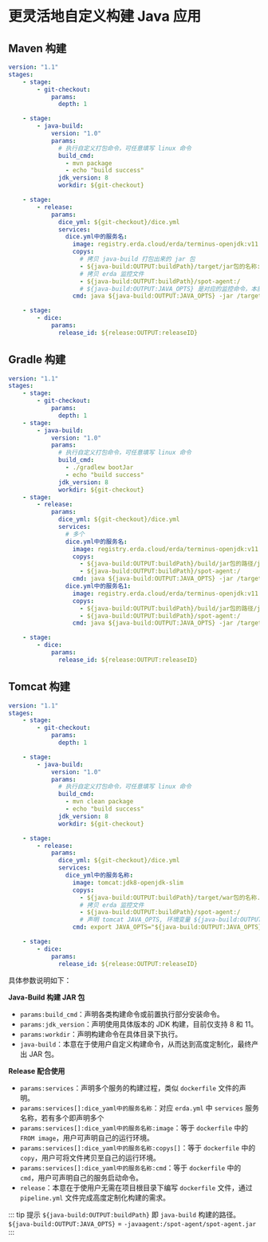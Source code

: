 # 更灵活地自定义构建 Java 应用

## Maven 构建

```yaml
version: "1.1"
stages:
    - stage:
        - git-checkout:
            params:
              depth: 1

    - stage:
        - java-build:
            version: "1.0"
            params:
              # 执行自定义打包命令，可任意填写 linux 命令
              build_cmd:
                - mvn package
                - echo "build success"
              jdk_version: 8
              workdir: ${git-checkout}

    - stage:
        - release:
            params:
              dice_yml: ${git-checkout}/dice.yml
              services:
                dice.yml中的服务名:
                  image: registry.erda.cloud/erda/terminus-openjdk:v11.0.6
                  copys:
                    # 拷贝 java-build 打包出来的 jar 包
                    - ${java-build:OUTPUT:buildPath}/target/jar包的名称:/target/jar包的名称
                    # 拷贝 erda 监控文件
                    - ${java-build:OUTPUT:buildPath}/spot-agent:/
                    # ${java-build:OUTPUT:JAVA_OPTS} 是对应的监控命令，本质就是 -javaagent:/xxx.jar 
                  cmd: java ${java-build:OUTPUT:JAVA_OPTS} -jar /target/jar包的名称

    - stage:
        - dice:
            params:
              release_id: ${release:OUTPUT:releaseID}
```

## Gradle 构建
```yaml
version: "1.1"
stages:
    - stage:
        - git-checkout:
            params:
              depth: 1
    - stage:
        - java-build:
            version: "1.0"
            params:
              # 执行自定义打包命令，可任意填写 linux 命令
              build_cmd:
                - ./gradlew bootJar
                - echo "build success"
              jdk_version: 8
              workdir: ${git-checkout}
    - stage:
        - release:
            params:
              dice_yml: ${git-checkout}/dice.yml
              services:
                # 多个
                dice.yml中的服务名:
                  image: registry.erda.cloud/erda/terminus-openjdk:v11.0.6
                  copys:
                    - ${java-build:OUTPUT:buildPath}/build/jar包的路径/jar包的名称:/target/jar包的名称
                    - ${java-build:OUTPUT:buildPath}/spot-agent:/
                  cmd: java ${java-build:OUTPUT:JAVA_OPTS} -jar /target/jar包的名称
                dice.yml中的服务名1:
                  image: registry.erda.cloud/erda/terminus-openjdk:v11.0.6
                  copys:
                    - ${java-build:OUTPUT:buildPath}/build/jar包的路径/jar包的名称:/target/jar包的名称
                    - ${java-build:OUTPUT:buildPath}/spot-agent:/
                  cmd: java ${java-build:OUTPUT:JAVA_OPTS} -jar /target/jar包的名称

    - stage:
        - dice:
            params:
              release_id: ${release:OUTPUT:releaseID}
```

## Tomcat 构建
```yaml
version: "1.1"
stages:
    - stage:
        - git-checkout:
            params:
              depth: 1

    - stage:
        - java-build:
            version: "1.0"
            params:
              # 执行自定义打包命令，可任意填写 linux 命令
              build_cmd:
                - mvn clean package
                - echo "build success"
              jdk_version: 8
              workdir: ${git-checkout}

    - stage:
        - release:
            params:
              dice_yml: ${git-checkout}/dice.yml
              services:
                dice_yml中的服务名称:
                  image: tomcat:jdk8-openjdk-slim
                  copys:
                    - ${java-build:OUTPUT:buildPath}/target/war包的名称.war:/usr/local/tomcat/webapps
                    # 拷贝 erda 监控文件
                    - ${java-build:OUTPUT:buildPath}/spot-agent:/
                    # 声明 tomcat JAVA_OPTS, 环境变量 ${java-build:OUTPUT:JAVA_OPTS} 是对应的监控命令，值就是类似于 -javaagent:/xxx.jar 
                  cmd: export JAVA_OPTS="${java-build:OUTPUT:JAVA_OPTS}" && mv /usr/local/tomcat/webapps/war包的名称.war /usr/local/tomcat/webapps/ROOT.war && /usr/local/tomcat/bin/catalina.sh run

    - stage:
        - dice:
            params:
              release_id: ${release:OUTPUT:releaseID}
```

具体参数说明如下：

**Java-Build 构建 JAR 包**

* `params:build_cmd`：声明各类构建命令或前置执行部分安装命令。
* `params:jdk_version`：声明使用具体版本的 JDK 构建，目前仅支持 8 和 11。
* `params:workdir`：声明构建命令在具体目录下执行。
* `java-build`：本意在于使用户自定义构建命令，从而达到高度定制化，最终产出 JAR 包。  

**Release 配合使用**

* `params:services`：声明多个服务的构建过程，类似 `dockerfile` 文件的声明。
* `params:services[]:dice_yaml中的服务名称`：对应 `erda.yml` 中 `services` 服务名称，若有多个即声明多个
* `params:services[]:dice_yaml中的服务名称:image`：等于 `dockerfile` 中的 `FROM image`，用户可声明自己的运行环境。
* `params:services[]:dice_yaml中的服务名称:copys[]`：等于 `dockerfile` 中的 `copy`，用户可将文件拷贝至自己的运行环境。
* `params:services[]:dice_yaml中的服务名称:cmd`：等于 `dockerfile` 中的 `cmd`，用户可声明自己的服务启动命令。
* `release`：本意在于使用户无需在项目根目录下编写 `dockerfile` 文件，通过 `pipeline.yml` 文件完成高度定制化构建的需求。   

::: tip 提示
`${java-build:OUTPUT:buildPath}` 即 `java-build` 构建的路径。
`${java-build:OUTPUT:JAVA_OPTS}` = `-javaagent:/spot-agent/spot-agent.jar`
:::   



